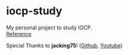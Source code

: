 # iocp-study
 My personal project to study IOCP.  
 [Reference](https://github.com/jacking75/edu_cpp_IOCP)  
 
 Special Thanks to **jacking75**! ([Github](https://github.com/jacking75), [Youtube](https://www.youtube.com/@jacking75))  
